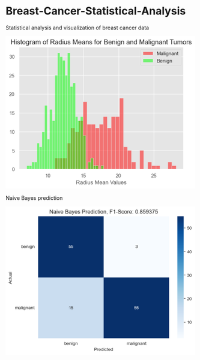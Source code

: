 # Breast-Cancer-Statistical-Analysis
Statistical analysis and visualization of breast cancer data

![alt text](image.png)

Naive Bayes prediction

![alt text](image-1.png)
